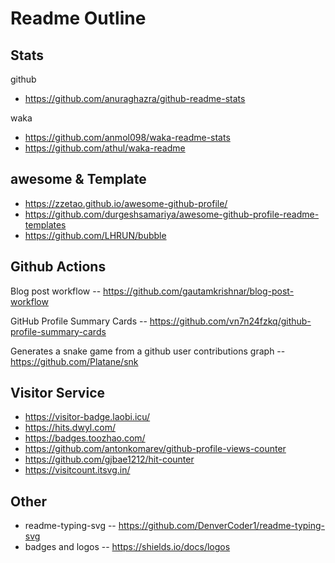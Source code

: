 # Readme Outline

## Stats

github

- https://github.com/anuraghazra/github-readme-stats

waka

- https://github.com/anmol098/waka-readme-stats
- https://github.com/athul/waka-readme

## awesome & Template

- https://zzetao.github.io/awesome-github-profile/
- https://github.com/durgeshsamariya/awesome-github-profile-readme-templates
- https://github.com/LHRUN/bubble

## Github Actions

Blog post workflow -- https://github.com/gautamkrishnar/blog-post-workflow

GitHub Profile Summary Cards -- https://github.com/vn7n24fzkq/github-profile-summary-cards

Generates a snake game from a github user contributions graph -- https://github.com/Platane/snk

## Visitor Service

- https://visitor-badge.laobi.icu/
  <!-- <img src="https://visitor-badge.laobi.icu/badge?page_id=jackluson.jackluson" alt="Profile Views." /> -->
- https://hits.dwyl.com/
  <!-- <img src="https://hits.seeyoufarm.com/api/count/incr/badge.svg?url=https%3A%2F%2Fgithub.com%2Fjackluson%2Fjackluson&count_bg=%2379C83D&title_bg=%23555555&icon=&icon_color=%23E7E7E7&title=hits&edge_flat=false" alt="Profile Views." /> -->
- https://badges.toozhao.com/
- https://github.com/antonkomarev/github-profile-views-counter
- https://github.com/gjbae1212/hit-counter
- https://visitcount.itsvg.in/


## Other
- readme-typing-svg -- https://github.com/DenverCoder1/readme-typing-svg
- badges and logos -- https://shields.io/docs/logos

